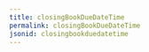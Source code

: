 ```yaml
---
title: closingBookDueDateTime
permalink: closingBookDueDateTime
jsonid: closingbookduedatetime
---
```

